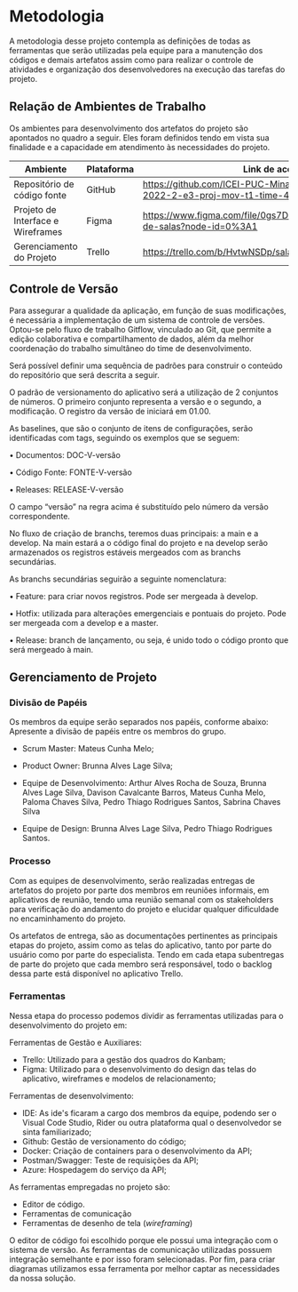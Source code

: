 # Metodologia

A metodologia desse projeto contempla as definições de todas as ferramentas que serão utilizadas pela equipe para a manutenção dos códigos e demais artefatos assim como para realizar o controle de atividades e organização dos desenvolvedores na execução das tarefas do projeto.

## Relação de Ambientes de Trabalho

Os ambientes para desenvolvimento dos artefatos do projeto são apontados no quadro a seguir. Eles foram definidos tendo em vista sua finalidade e a capacidade em atendimento às necessidades do projeto.

| Ambiente                          | Plataforma | Link de acesso                                                                                  |
| --------------------------------- | ---------- | ----------------------------------------------------------------------------------------------- |
| Repositório de código fonte       | GitHub     | https://github.com/ICEI-PUC-Minas-PMV-ADS/pmv-ads-2022-2-e3-proj-mov-t1-time-4-sala-virtual.git |
| Projeto de Interface e Wireframes | Figma      | https://www.figma.com/file/0gs7DZ1i4bLD0QE49Opp4d/App-de-salas?node-id=0%3A1                    |
| Gerenciamento do Projeto          | Trello     | https://trello.com/b/HvtwNSDp/sala-virtual                                                      |

## Controle de Versão

Para assegurar a qualidade da aplicação, em função de suas modificações, é necessária a implementação de um sistema de controle de versões. Optou-se pelo fluxo de trabalho Gitflow, vinculado ao Git, que permite a edição colaborativa e compartilhamento de dados, além da melhor coordenação do trabalho simultâneo do time de desenvolvimento. 

Será possível definir uma sequência de padrões para construir o conteúdo do repositório que será descrita a seguir.

O padrão de versionamento do aplicativo será a utilização de 2 conjuntos de números. O primeiro conjunto representa a versão e o segundo, a modificação. O registro da versão de iniciará em 01.00.

As baselines, que são o conjunto de itens de configurações, serão identificadas com tags, seguindo os exemplos que se seguem:

•	Documentos: DOC-V-versão

•	Código Fonte: FONTE-V-versão

•	Releases: RELEASE-V-versão

O campo “versão” na regra acima é substituído pelo número da versão correspondente.

No fluxo de criação de branchs, teremos duas principais: a main e a develop. Na main estará a o código final do projeto e na develop serão armazenados os registros estáveis mergeados com as branchs secundárias.

As branchs secundárias seguirão a seguinte nomenclatura:

•	Feature: para criar novos registros. Pode ser mergeada à develop.

•	Hotfix: utilizada para alterações emergenciais e pontuais do projeto. Pode ser mergeada com a develop e a master.

•	Release: branch de lançamento, ou seja, é unido todo o código pronto que será mergeado à main.

## Gerenciamento de Projeto

### Divisão de Papéis

Os membros da equipe serão separados nos papéis, conforme abaixo:
Apresente a divisão de papéis entre os membros do grupo.

- Scrum Master: Mateus Cunha Melo;
- Product Owner: Brunna Alves Lage Silva;

- Equipe de Desenvolvimento: Arthur Alves Rocha de Souza, Brunna Alves Lage Silva, Davison Cavalcante Barros, Mateus Cunha Melo, Paloma Chaves Silva, Pedro Thiago Rodrigues Santos, Sabrina Chaves Silva

- Equipe de Design: Brunna Alves Lage Silva, Pedro Thiago Rodrigues Santos.

### Processo

Com as equipes de desenvolvimento, serão realizadas entregas de artefatos do projeto por parte dos membros em reuniões informais, em aplicativos de reunião, tendo uma reunião semanal com os stakeholders para verificação do andamento do projeto e elucidar qualquer dificuldade no encaminhamento do projeto.

Os artefatos de entrega, são as documentações pertinentes as principais etapas do projeto, assim como as telas do aplicativo, tanto por parte do usuário como por parte do especialista. Tendo em cada etapa subentregas de parte do projeto que cada membro será responsável, todo o backlog dessa parte está disponível no aplicativo Trello.

### Ferramentas

Nessa etapa do processo podemos dividir as ferramentas utilizadas para o desenvolvimento do projeto em:

Ferramentas de Gestão e Auxiliares:

- Trello: Utilizado para a gestão dos quadros do Kanbam;
- Figma: Utilizado para o desenvolvimento do design das telas do aplicativo, wireframes e modelos de relacionamento;

Ferramentas de desenvolvimento:

- IDE: As ide's ficaram a cargo dos membros da equipe, podendo ser o Visual Code Studio, Rider ou outra plataforma qual o desenvolvedor se sinta familiarizado;
- Github: Gestão de versionamento do código;
- Docker: Criação de containers para o desenvolvimento da API;
- Postman/Swagger: Teste de requisições da API;
- Azure: Hospedagem do serviço da API;

As ferramentas empregadas no projeto são:

- Editor de código.
- Ferramentas de comunicação
- Ferramentas de desenho de tela (_wireframing_)

O editor de código foi escolhido porque ele possui uma integração com o sistema de versão. As ferramentas de comunicação utilizadas possuem integração semelhante e por isso foram selecionadas. Por fim, para criar diagramas utilizamos essa ferramenta por melhor captar as necessidades da nossa solução.
